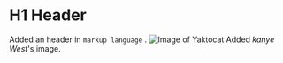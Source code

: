 # H1 Header
Added an header in `markup language` .
![Image of Yaktocat](https://i.pinimg.com/originals/b0/06/7d/b0067d991eaa49e523f76a1833fbf40e.gif)
Added _kanye West_'s image. 
